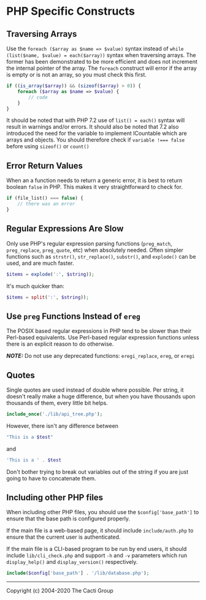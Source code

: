 # PHP Specific Constructs

## Traversing Arrays

Use the ```foreach ($array as $name => $value)``` syntax instead of ```while
(list($name, $value) = each($array))``` syntax when traversing arrays. The
former has been demonstrated to be more efficient and does not increment the
internal pointer of the array. The `foreach` construct will error if the array
is empty or is not an array, so you must check this first.

```php
if ((is_array($array)) && (sizeof($array) > 0)) {
    foreach ($array as $name => $value) {
        // code
    }
}
```

It should be noted that with PHP 7.2 use of `list() = each()` syntax will result
in warnings and/or errors.  It should also be noted that 7.2 also introduced the
need for the variable to implement ICountable which are arrays and objects.  You
should therefore check if `variable !=== false` before using `sizeof()` or
`count()`

## Error Return Values

When an a function needs to return a generic error, it is best to return boolean
`false` in PHP. This makes it very straightforward to check for.

```php
if (file_list() === false) {
    // there was an error
}
```

## Regular Expressions Are Slow

Only use PHP's regular expression parsing functions (`preg_match`,
`preg_replace`, `preg_quote`, etc) when absolutely needed. Often simpler
functions such as `strstr()`, `str_replace()`, `substr()`, and `explode()` can
be used, and are much faster.

```php
$items = explode(':', $string));
```

It's much quicker than:

```php
$items = split(':', $string));
```

## Use `preg` Functions Instead of `ereg`

The POSIX based regular expressions in PHP tend to be slower than their
Perl-based equivalents. Use Perl-based regular expression functions unless there
is an explicit reason to do otherwise.

***NOTE:*** Do not use any deprecated functions: `eregi_replace`, `ereg`, or
`eregi`

## Quotes

Single quotes are used instead of double where possible. Per string, it doesn't
really make a huge difference, but when you have thousands upon thousands of
them, every little bit helps.

```php
include_once('./lib/api_tree.php');
```

However, there isn't any difference between

```php
"This is a $test"
```

and

```php
'This is a ' . $test
```

Don't bother trying to break out variables out of the string if you are just
going to have to concatenate them.

## Including other PHP files

When including other PHP files, you should use the `$config['base_path']` to
ensure that the base path is configured properly.

If the main file is a web-based page, it should include `include/auth.php` to
ensure that the current user is authenticated.

If the main file is a CLI-based program to be run by end users, it should
include `lib/cli_check.php` and support `-h` and `-v` parameters which run
`display_help()` and `display_version()` respectively.

```php
include($config['base_path'] . '/lib/database.php');
```

---
Copyright (c) 2004-2020 The Cacti Group
